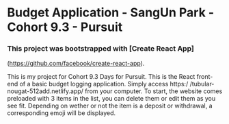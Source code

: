 # Budget Application - SangUn Park - Cohort 9.3 - Pursuit

### This project was bootstrapped with [Create React App]
(https://github.com/facebook/create-react-app).

This is my project for Cohort 9.3 Days for Pursuit. This is the React
front-end of a basic budget logging application. Simply access https:/
/tubular-nougat-512add.netlify.app/ from your computer. To start, the
website comes preloaded with 3 items in the list, you can delete them
or edit them as you see fit. Depending on wether or not the item is a
deposit or withdrawal, a corresponding emoji will be displayed.
